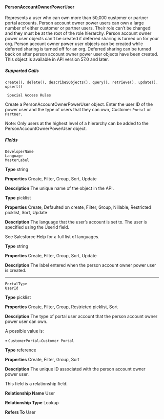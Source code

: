 #### PersonAccountOwnerPowerUser

Represents a user who can own more than 50,000 customer or partner portal accounts. Person account owner power users can own a
large number of either customer or partner users. Their role can’t be changed and they must be at the root of the role hierarchy. Person
account owner power user objects can't be created if deferred sharing is turned on for your org. Person account owner power user
objects can be created while deferred sharing is turned off for an org. Deferred sharing can be turned back on after person account
owner power user objects have been created. This object is available in API version 57.0 and later.

##### Supported Calls
```
create(), delete(), describeSObjects(), query(), retrieve(), update(), upsert()

 Special Access Rules

```
Create a PersonAccountOwnerPowerUser object. Enter the user ID of the power user and the type of users that they can own, Customer
`Portal` or `Partner.`

Note: Only users at the highest level of a hierarchy can be added to the PersonAccountOwnerPowerUser object.

##### Fields

```
DeveloperName
Language
MasterLabel

```

**Type**
string

**Properties**
Create, Filter, Group, Sort, Update

**Description**
The unique name of the object in the API.

**Type**
picklist

**Properties**
Create, Defaulted on create, Filter, Group, Nillable, Restricted picklist, Sort, Update

**Description**
The language that the user’s account is set to. The user is specified using the UserId field.

See Salesforce Help for a full list of languages.

**Type**
string

**Properties**
Create, Filter, Group, Sort, Update

**Description**
The label entered when the person account owner power user is created.


-----

```
PortalType
UserId

```

**Type**
picklist

**Properties**
Create, Filter, Group, Restricted picklist, Sort

**Description**
The type of portal user account that the person account owner power user can own.

A possible value is:

**•** `CustomerPortal—Customer Portal`

**Type**
reference

**Properties**
Create, Filter, Group, Sort

**Description**
The unique ID associated with the person account owner power user.

This field is a relationship field.

**Relationship Name**
User

**Relationship Type**
Lookup

**Refers To**
User


